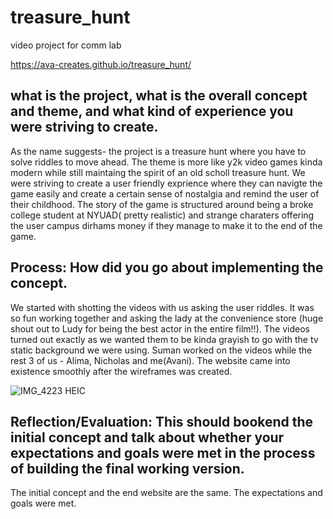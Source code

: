<h1>treasure_hunt</h1>
video project for comm lab


https://ava-creates.github.io/treasure_hunt/



<h2> what is the project, what is the overall concept and theme, and what kind of experience you were striving to create.</h2>
As the name suggests- the project is a treasure hunt where you have to solve riddles to move ahead. The theme is more like y2k video games kinda modern while still maintaing the spirit of an old scholl treasure hunt. We were striving to create a user friendly exprience where they can navigte the game easily and create a certain sense of nostalgia and remind the user of their childhood. The story of the game is structured around being a broke college student at NYUAD( pretty realistic) and strange charaters offering the user campus dirhams money if they manage to make it to the end of the game.

<h2>Process: How did you go about implementing the concept.</h2>
We started with shotting the videos with us asking the user riddles. It was so fun working together and asking the lady at the convenience store (huge shout out to Ludy for being the best actor in the entire film!!). The videos turned out exactly as we wanted them to be kinda grayish to go with the tv static background we were using. Suman worked on the videos while the rest 3 of us - Alima, Nicholas and me(Avani). The website came into existence smoothly after the wireframes was created. 

![IMG_4223 HEIC](https://user-images.githubusercontent.com/64213814/166945883-9ca12131-c64d-4a30-8163-d4b0736c5527.png)



<h2>Reflection/Evaluation: This should bookend the initial concept and talk about whether your expectations and goals were met in the process of building the final working version.</h2>

The initial concept and the end website are the same. The expectations and goals were met. 
